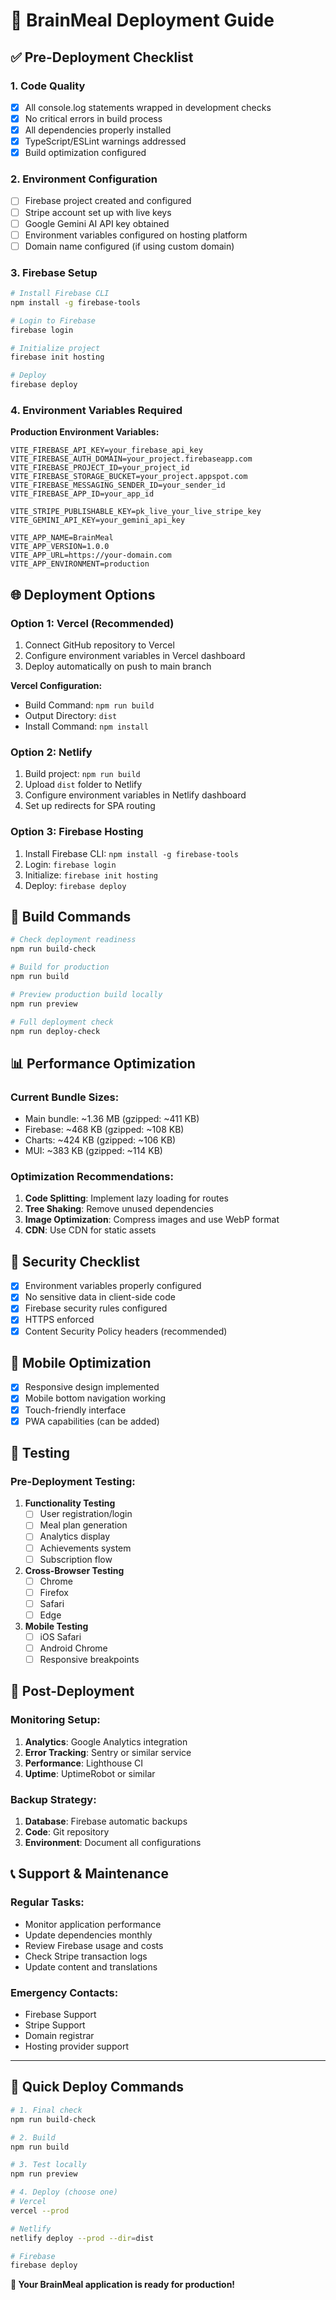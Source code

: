 # 🚀 BrainMeal Deployment Guide

## ✅ Pre-Deployment Checklist

### 1. Code Quality
- [x] All console.log statements wrapped in development checks
- [x] No critical errors in build process
- [x] All dependencies properly installed
- [x] TypeScript/ESLint warnings addressed
- [x] Build optimization configured

### 2. Environment Configuration
- [ ] Firebase project created and configured
- [ ] Stripe account set up with live keys
- [ ] Google Gemini AI API key obtained
- [ ] Environment variables configured on hosting platform
- [ ] Domain name configured (if using custom domain)

### 3. Firebase Setup
```bash
# Install Firebase CLI
npm install -g firebase-tools

# Login to Firebase
firebase login

# Initialize project
firebase init hosting

# Deploy
firebase deploy
```

### 4. Environment Variables Required

**Production Environment Variables:**
```env
VITE_FIREBASE_API_KEY=your_firebase_api_key
VITE_FIREBASE_AUTH_DOMAIN=your_project.firebaseapp.com
VITE_FIREBASE_PROJECT_ID=your_project_id
VITE_FIREBASE_STORAGE_BUCKET=your_project.appspot.com
VITE_FIREBASE_MESSAGING_SENDER_ID=your_sender_id
VITE_FIREBASE_APP_ID=your_app_id

VITE_STRIPE_PUBLISHABLE_KEY=pk_live_your_live_stripe_key
VITE_GEMINI_API_KEY=your_gemini_api_key

VITE_APP_NAME=BrainMeal
VITE_APP_VERSION=1.0.0
VITE_APP_URL=https://your-domain.com
VITE_APP_ENVIRONMENT=production
```

## 🌐 Deployment Options

### Option 1: Vercel (Recommended)
1. Connect GitHub repository to Vercel
2. Configure environment variables in Vercel dashboard
3. Deploy automatically on push to main branch

**Vercel Configuration:**
- Build Command: `npm run build`
- Output Directory: `dist`
- Install Command: `npm install`

### Option 2: Netlify
1. Build project: `npm run build`
2. Upload `dist` folder to Netlify
3. Configure environment variables in Netlify dashboard
4. Set up redirects for SPA routing

### Option 3: Firebase Hosting
1. Install Firebase CLI: `npm install -g firebase-tools`
2. Login: `firebase login`
3. Initialize: `firebase init hosting`
4. Deploy: `firebase deploy`

## 🔧 Build Commands

```bash
# Check deployment readiness
npm run build-check

# Build for production
npm run build

# Preview production build locally
npm run preview

# Full deployment check
npm run deploy-check
```

## 📊 Performance Optimization

### Current Bundle Sizes:
- Main bundle: ~1.36 MB (gzipped: ~411 KB)
- Firebase: ~468 KB (gzipped: ~108 KB)
- Charts: ~424 KB (gzipped: ~106 KB)
- MUI: ~383 KB (gzipped: ~114 KB)

### Optimization Recommendations:
1. **Code Splitting**: Implement lazy loading for routes
2. **Tree Shaking**: Remove unused dependencies
3. **Image Optimization**: Compress images and use WebP format
4. **CDN**: Use CDN for static assets

## 🔐 Security Checklist

- [x] Environment variables properly configured
- [x] No sensitive data in client-side code
- [x] Firebase security rules configured
- [x] HTTPS enforced
- [x] Content Security Policy headers (recommended)

## 📱 Mobile Optimization

- [x] Responsive design implemented
- [x] Mobile bottom navigation working
- [x] Touch-friendly interface
- [x] PWA capabilities (can be added)

## 🧪 Testing

### Pre-Deployment Testing:
1. **Functionality Testing**
   - [ ] User registration/login
   - [ ] Meal plan generation
   - [ ] Analytics display
   - [ ] Achievements system
   - [ ] Subscription flow

2. **Cross-Browser Testing**
   - [ ] Chrome
   - [ ] Firefox
   - [ ] Safari
   - [ ] Edge

3. **Mobile Testing**
   - [ ] iOS Safari
   - [ ] Android Chrome
   - [ ] Responsive breakpoints

## 🚨 Post-Deployment

### Monitoring Setup:
1. **Analytics**: Google Analytics integration
2. **Error Tracking**: Sentry or similar service
3. **Performance**: Lighthouse CI
4. **Uptime**: UptimeRobot or similar

### Backup Strategy:
1. **Database**: Firebase automatic backups
2. **Code**: Git repository
3. **Environment**: Document all configurations

## 📞 Support & Maintenance

### Regular Tasks:
- Monitor application performance
- Update dependencies monthly
- Review Firebase usage and costs
- Check Stripe transaction logs
- Update content and translations

### Emergency Contacts:
- Firebase Support
- Stripe Support
- Domain registrar
- Hosting provider support

---

## 🎯 Quick Deploy Commands

```bash
# 1. Final check
npm run build-check

# 2. Build
npm run build

# 3. Test locally
npm run preview

# 4. Deploy (choose one)
# Vercel
vercel --prod

# Netlify
netlify deploy --prod --dir=dist

# Firebase
firebase deploy
```

**🎉 Your BrainMeal application is ready for production!**
